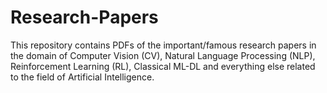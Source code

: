 # Research-Papers
This repository contains PDFs of the important/famous research papers in the domain of Computer Vision (CV), Natural Language Processing (NLP), Reinforcement Learning (RL), Classical ML-DL and everything else related to the field of Artificial Intelligence.
